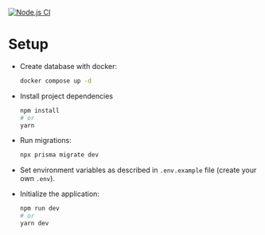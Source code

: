 [![Node.js CI](https://github.com/jeanmrtns/gym-api-node/actions/workflows/node.js.yml/badge.svg)](https://github.com/jeanmrtns/gym-api-node/actions/workflows/node.js.yml)

# Setup

- Create database with docker:
  ```bash
  docker compose up -d
  ```

- Install project dependencies
  ```bash
  npm install
  # or
  yarn
  ```

- Run migrations:
  ```bash
  npx prisma migrate dev
  ```

- Set environment variables as described in `.env.example` file (create your own `.env`).

- Initialize the application:
  ```bash
  npm run dev
  # or
  yarn dev
  ```
